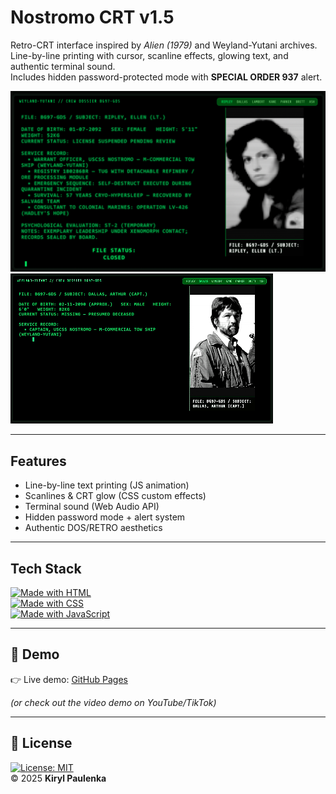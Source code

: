 # Nostromo CRT v1.5

Retro-CRT interface inspired by *Alien (1979)* and Weyland-Yutani archives.  
Line-by-line printing with cursor, scanline effects, glowing text, and authentic terminal sound.  
Includes hidden password-protected mode with **SPECIAL ORDER 937** alert.  

![Nostromo CRT Demo](demo.png)
![Nostromo CRT — Live Demo](demo.gif)

---

## Features
- Line-by-line text printing (JS animation)  
- Scanlines & CRT glow (CSS custom effects)  
- Terminal sound (Web Audio API)  
- Hidden password mode + alert system  
- Authentic DOS/RETRO aesthetics  

---

## Tech Stack
[![Made with HTML](https://img.shields.io/badge/HTML-5-orange)]()  
[![Made with CSS](https://img.shields.io/badge/CSS-3-blue)]()  
[![Made with JavaScript](https://img.shields.io/badge/JavaScript-ES6-yellow)]()  

---

## 🚀 Demo
👉 Live demo: [GitHub Pages](https://kirill-pavlenko-by.github.io/Alien-Nostromo-archives/)  

*(or check out the video demo on YouTube/TikTok)*  

---

## 📜 License
[![License: MIT](https://img.shields.io/badge/License-MIT-green.svg)](LICENSE)  
© 2025 **Kiryl Paulenka**
